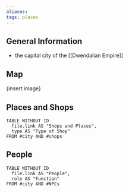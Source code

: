 ```yaml
---
aliases: 
tags: places
---
```



## General Information
-  the capital city of the [[Dwendalian Empire]]

## Map
{insert image}

## Places and Shops

```dataview
TABLE WITHOUT ID
  file.link AS "Shops and Places",
  type AS "Type of Shop"
FROM #city AND #shops 
```

## People

```dataview
TABLE WITHOUT ID
  file.link AS "People",
  role AS "Function"
FROM #city AND #NPCs 
```